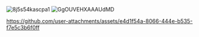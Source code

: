 
![8j5s54kascpa1](https://github.com/user-attachments/assets/3b37e81e-dc85-45a0-996b-87820119a8e5)
![GgOUVEHXAAAUdMD](https://github.com/user-attachments/assets/2f50adb9-d43d-4d6a-93df-623f71298219)


https://github.com/user-attachments/assets/e4d1f54a-8066-444e-b535-f7e5c3b6f0ff

